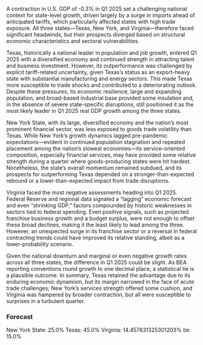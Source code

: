 A contraction in U.S. GDP of -0.3% in Q1 2025 set a challenging national context for state-level growth, driven largely by a surge in imports ahead of anticipated tariffs, which particularly affected states with high trade exposure. All three states—Texas, New York, and Virginia—therefore faced significant headwinds, but their prospects diverged based on structural economic characteristics and sectoral vulnerabilities.

Texas, historically a national leader in population and job growth, entered Q1 2025 with a diversified economy and continued strength in attracting talent and business investment. However, its outperformance was challenged by explicit tariff-related uncertainty, given Texas’s status as an export-heavy state with substantial manufacturing and energy sectors. This made Texas more susceptible to trade shocks and contributed to a deteriorating outlook. Despite these pressures, its economic resilience, large and expanding population, and broad-based industrial base provided some insulation and, in the absence of severe state-specific disruptions, still positioned it as the most likely leader in Q1 2025 real GDP growth among the three states.

New York State, with its large, diversified economy and the nation’s most prominent financial sector, was less exposed to goods trade volatility than Texas. While New York’s growth dynamics lagged pre-pandemic expectations—evident in continued population stagnation and repeated placement among the nation’s slowest economies—its service-oriented composition, especially financial services, may have provided some relative strength during a quarter where goods-producing states were hit hardest. Nonetheless, the state’s overall momentum remained subdued, and its prospects for outperforming Texas depended on a stronger-than-expected rebound or a lower-than-expected impact from trade disruptions.

Virginia faced the most negative assessments heading into Q1 2025. Federal Reserve and regional data signaled a “lagging” economic forecast and even “shrinking GDP,” factors compounded by historic weaknesses in sectors tied to federal spending. Even positive signals, such as projected franchise business growth and a budget surplus, were not enough to offset these broad declines, making it the least likely to lead among the three. However, an unexpected surge in its franchise sector or a reversal in federal contracting trends could have improved its relative standing, albeit as a lower-probability scenario.

Given the national downturn and marginal or even negative growth rates across all three states, the difference in Q1 2025 could be slight. As BEA reporting conventions round growth to one decimal place, a statistical tie is a plausible outcome. In summary, Texas retained the advantage due to its enduring economic dynamism, but its margin narrowed in the face of acute trade challenges; New York’s services strength offered some cushion, and Virginia was hampered by broader contraction, but all were susceptible to surprises in a turbulent quarter.

### Forecast

New York State: 25.0%
Texas: 45.0%
Virginia: 14.457831325301203%
tie: 15.0%